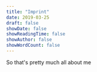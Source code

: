 ```yaml
---
title: "Imprint"
date: 2019-03-25
draft: false
showDate: false
showReadingTime: false
showAuthor: false
showWordCount: false
---
```


So that's pretty much all about me